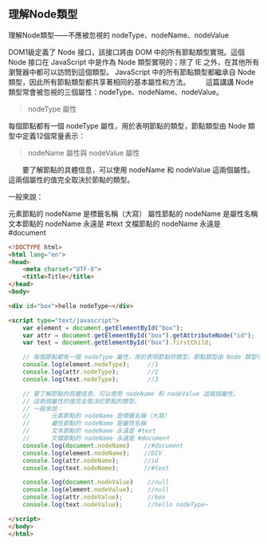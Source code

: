 ## 理解Node類型

理解Node類型——不應被忽視的 nodeType、nodeName、nodeValue

DOM1級定義了 Node 接口，該接口將由 DOM 中的所有節點類型實現。這個 Node 接口在 JavaScript 中是作為 Node 類型實現的；除了 IE 之外，在其他所有瀏覽器中都可以訪問到這個類型。 JavaScript 中的所有節點類型都繼承自 Node 類型，因此所有節點類型都共享著相同的基本屬性和方法。   這篇講講 Node 類型常會被忽視的三個屬性：nodeType、nodeName、nodeValue。

> nodeType 屬性 

每個節點都有一個 nodeType 屬性，用於表明節點的類型，節點類型由 Node 類型中定義12個常量表示：

> nodeName 屬性與 nodeValue 屬性

  要了解節點的具體信息，可以使用 nodeName 和 nodeValue 這兩個屬性。這兩個屬性的值完全取決於節點的類型。

一般來說：

元素節點的 nodeName 是標籤名稱（大寫）
屬性節點的 nodeName 是屬性名稱
文本節點的 nodeName 永遠是 #text
文檔節點的 nodeName 永遠是 #document

```html
<!DOCTYPE html>
<html lang="en">
<head>
    <meta charset="UTF-8">
    <title>Title</title>
</head>
<body>

<div id="box">hello nodeType~</div>

<script type="text/javascript">
    var element = document.getElementById("box");
    var attr = document.getElementById("box").getAttributeNode("id");
    var text = document.getElementById("box").firstChild;

    // 每個節點都有一個 nodeType 屬性，用於表明節點的類型，節點類型由 Node 類型中定義12個常量表示：
    console.log(element.nodeType);     //1
    console.log(attr.nodeType);        //2
    console.log(text.nodeType);        //3

    // 要了解節點的具體信息，可以使用 nodeName 和 nodeValue 這兩個屬性。
    // 這兩個屬性的值完全取決於節點的類型。 
    // 一般來說： 
    //      元素節點的 nodeName 是標籤名稱（大寫） 
    //      屬性節點的 nodeName 是屬性名稱 
    //      文本節點的 nodeName 永遠是 #text 
    //      文檔節點的 nodeName 永遠是 #document
    console.log(document.nodeName)    //#document
    console.log(element.nodeName);    //DIV
    console.log(attr.nodeName);       //id
    console.log(text.nodeName);       //#text

    console.log(document.nodeValue)    //null
    console.log(element.nodeValue);    //null
    console.log(attr.nodeValue);       //box
    console.log(text.nodeValue);       //hello nodeType~

</script>
</body>
</html>
```

